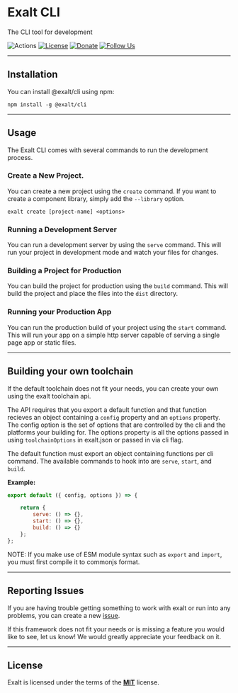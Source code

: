 # Exalt CLI

The CLI tool for development

![Actions](https://github.com/OutwalkStudios/exalt/workflows/build/badge.svg)
[![License](https://img.shields.io/badge/license-MIT-blue.svg)](https://github.com/OutwalkStudios/exalt/blob/main/LICENSE)
[![Donate](https://img.shields.io/badge/patreon-donate-green.svg)](https://www.patreon.com/outwalkstudios)
[![Follow Us](https://img.shields.io/badge/follow-on%20twitter-4AA1EC.svg)](https://twitter.com/OutwalkStudios)

---

## Installation

You can install @exalt/cli using npm:

```
npm install -g @exalt/cli
```

---

## Usage

The Exalt CLI comes with several commands to run the development process.

### Create a New Project.

You can create a new project using the `create` command.
If you want to create a component library, simply add the `--library` option.

```
exalt create [project-name] <options>
```

### Running a Development Server

You can run a development server by using the `serve` command.
This will run your project in development mode and watch your files for changes.

### Building a Project for Production

You can build the project for production using the `build` command.
This will build the project and place the files into the `dist` directory.

### Running your Production App

You can run the production build of your project using the `start` command.
This will run your app on a simple http server capable of serving a single page app or static files.

---

## Building your own toolchain

If the default toolchain does not fit your needs, you can create your own using the exalt toolchain api.

The API requires that you export a default function and that function recieves an object containing a `config` property and an `options` property. The config option is the set of options that are controlled by the cli and the platforms your building for. The options property is all the options passed in using `toolchainOptions` in exalt.json or passed in via cli flag.

The default function must export an object containing functions per cli command.
The available commands to hook into are `serve`, `start`, and `build`.

**Example:**
```js
export default ({ config, options }) => {

    return {
        serve: () => {},
        start: () => {},
        build: () => {}
    };
};
```

NOTE: If you make use of ESM module syntax such as `export` and `import`, you must first compile it to commonjs format.

---

## Reporting Issues

If you are having trouble getting something to work with exalt or run into any problems, you can create a new [issue](https://github.com/OutwalkStudios/exalt/issues).

If this framework does not fit your needs or is missing a feature you would like to see, let us know! We would greatly appreciate your feedback on it.

---

## License

Exalt is licensed under the terms of the [**MIT**](https://github.com/OutwalkStudios/exalt/blob/main/LICENSE) license.